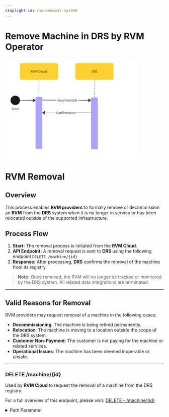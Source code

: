 ```yaml
---
stoplight-id: rvm-removal-xyz456
---
```


# Remove Machine in DRS by RVM Operator

![RVMRemoval.png](../../assets/images/RVMActionInDRS.png)

# RVM Removal

## Overview
This process enables **RVM providers** to formally remove or decommission an **RVM** from the **DRS** system when it is no longer in service or has been relocated outside of the supported infrastructure.

## Process Flow
1. **Start:** The removal process is initiated from the **RVM Cloud**.
2. **API Endpoint:** A removal request is sent to **DRS** using the following endpoint `DELETE /machine/{id}`
3. **Response:** After processing, **DRS** confirms the removal of the machine from its registry.

> **Note:** Once removed, the RVM will no longer be tracked or monitored by the DRS system. All related data integrations are terminated.

---

## Valid Reasons for Removal

RVM providers may request removal of a machine in the following cases:

- **Decommissioning**: The machine is being retired permanently.
- **Relocation**: The machine is moving to a location outside the scope of the DRS system.
- **Customer Non-Payment**: The customer is not paying for the machine or related services.
- **Operational Issues**: The machine has been deemed inoperable or unsafe.

---

<!--
type: tab
title: DRS
-->

### DELETE /machine/{id}

Used by **RVM Cloud** to request the removal of a machine from the DRS registry.

For a full overview of this endpoint, please visit: [DELETE - /machine/{id}](../../drs-openapi.yaml/paths/~1machine~1{id}/delete)

<details>
<summary>Path Parameter</summary>

```yaml
id:
  type: string
  description: Unique identifier of the machine to be removed.
```
</detals>


<!-- type: tab-end -->